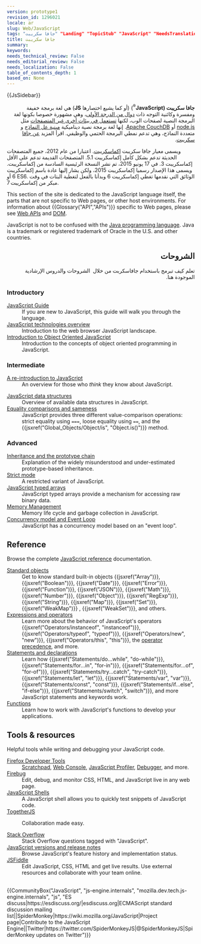 ```yaml
---
version: prototype1
revision_id: 1296021
locale: ar
slug: Web/JavaScript
tags: "جافا سكريبت" "Landing" "TopicStub" "JavaScript" "NeedsTranslation"
title: جافا سكريبت
summary: 
keywords: 
needs_technical_review: False
needs_editorial_review: False
needs_localization: False
table_of_contents_depth: 1
based_on: None
---
```

<div>{{JsSidebar}}</div>

<p class="summary" dir="rtl"><strong>جافا سكريبت (JavaScript</strong><sup>®</sup>) (أو كما يشيع اختصارها <strong>JS</strong>) هي لغة برمجة خفيفة ومفسرة وكائنية التوجه ذات <a href="https://en.wikipedia.org/wiki/First-class_functions" title="https://en.wikipedia.org/wiki/First-class_functions">دوال من الدرجة الأولى</a>، وهي مشهورة خصوصا بكونها لغة البرمجة النصية لصفحات الوب، لكنها <a class="external" href="https://en.wikipedia.org/wiki/JavaScript#Uses_outside_web_pages">تستعمل في بيئات أخرى غير&nbsp;المتصفحات</a> مثل <a class="external" href="https://nodejs.org/">node.js</a> أو <a href="https://couchdb.apache.org/">Apache CouchDB</a>. إنها لغة برمجة نصية ديناميكية <a class="mw-redirect" href="https://en.wikipedia.org/wiki/Prototype-based_programming" title="Prototype-based">مبنية عل النماذج</a> و متعددة النماذج، وهي تدعم نمطي البرمجة الحتمي والوظيفي. اقرأ المزيد <a href="/en-US/docs/Web/JavaScript/About_JavaScript">عن جافا سكريبت</a>.</p>

<p>ويسمى معيار جافا سكريبت <a href="https://developer.mozilla.org/en-US/docs/Web/JavaScript/Language_Resources">إكماسكريبت</a>. اعتبارا من عام 2012، جميع المتصفحات الحديثة تدعم بشكل كامل إكماسكريبت 5.1. المتصفحات القديمة تدعم على الأقل إكماسكريبت 3. في 17 يونيو 2015، تم نشر النسخة الرئيسية السادسة من إكماسكريبت. ويسمى هذا الإصدار رسميا إكماسكريبت 2015، ولكن يشار إليها عادة باسم إكماسكريبت 6 أو ES6. الوثائق التي نقدمها تغطي إكماسكريبت 6 وبدأنا بالفعل لتغطية البتات في وقت مبكر من إكماسكريبت 7.</p>

<p>This section of the site is dedicated to the JavaScript language itself, the parts that are not specific to Web pages, or other host environments. For information about {{Glossary("API","APIs")}} specific to Web pages, please see <a href="/en-US/docs/Web/API">Web APIs</a> and <a href="/en-US/docs/Glossary/DOM">DOM</a>.</p>

<p>JavaScript is not to be confused with the&nbsp;<a href="https://en.wikipedia.org/wiki/Java_(programming_language)">Java programming language</a>. Java is a trademark or registered trademark of Oracle in the U.S. and other countries.</p>

<div class="column-container">
<div class="column-half">
<h2 dir="rtl" id="الشروحات">الشروحات</h2>

<p dir="rtl">تعلم كيف تبرمج باستخدام جافاسكربت من خلال &nbsp;الشروحات والدروس الإرشادية الموجودة هنا.</p>

<h3 id="Introductory">Introductory</h3>

<dl>
 <dt><a href="https://developer.mozilla.org/en-US/docs/Web/JavaScript/Guide">JavaScript Guide</a></dt>
 <dd>If you are new to JavaScript, this guide will walk you through the language.</dd>
 <dt><a href="/en-US/docs/Web/JavaScript/JavaScript_technologies_overview">JavaScript technologies overview</a></dt>
 <dd>Introduction to the web browser JavaScript landscape.</dd>
 <dt><a href="https://developer.mozilla.org/en-US/docs/Web/JavaScript/Introduction_to_Object-Oriented_JavaScript">Introduction to Object Oriented JavaScript</a></dt>
 <dd>Introduction to the concepts of object oriented programming in JavaScript.</dd>
</dl>

<h3 id="Intermediate">Intermediate</h3>

<dl>
 <dt><a href="https://developer.mozilla.org/en-US/docs/Web/JavaScript/A_re-introduction_to_JavaScript">A re-introduction to JavaScript</a></dt>
 <dd>An overview for those who <em>think</em> they know about JavaScript.</dd>
</dl>

<dl>
 <dt><a href="https://developer.mozilla.org/en-US/docs/Web/JavaScript/Data_structures">JavaScript data structures</a></dt>
 <dd>Overview of available data structures in JavaScript.</dd>
 <dt><a href="/en-US/docs/Web/JavaScript/Equality_comparisons_and_sameness">Equality comparisons and sameness</a></dt>
 <dd>JavaScript provides three different value-comparison operations: strict equality using <code>===</code>, loose equality using <code>==</code>, and the {{jsxref("Global_Objects/Object/is", "Object.is()")}} method.</dd>
</dl>

<h3 id="Advanced">Advanced</h3>

<dl>
 <dt><a href="/en-US/docs/Web/JavaScript/Inheritance_and_the_prototype_chain">Inheritance and the prototype chain</a></dt>
 <dd>Explanation of the widely misunderstood and under-estimated prototype-based inheritance.</dd>
 <dt><a href="/en-US/docs/Web/JavaScript/Reference/Strict_mode">Strict mode</a></dt>
 <dd>A restricted variant of JavaScript.</dd>
 <dt><a href="https://developer.mozilla.org/en-US/docs/Web/JavaScript/Typed_arrays">JavaScript typed arrays</a></dt>
 <dd>JavaScript typed arrays provide a mechanism for accessing raw binary data.</dd>
 <dt><a href="https://developer.mozilla.org/en-US/docs/Web/JavaScript/Memory_Management">Memory Management</a></dt>
 <dd>Memory life cycle and garbage collection in JavaScript.</dd>
 <dt><a href="/en-US/docs/Web/JavaScript/EventLoop">Concurrency model and Event Loop</a></dt>
 <dd>JavaScript has a concurrency model based on an "event loop".</dd>
</dl>
</div>

<div class="column-half">
<h2 id="Reference">Reference</h2>

<p>Browse the complete <a href="/en-US/docs/Web/JavaScript/Reference">JavaScript reference</a> documentation.</p>

<dl>
 <dt><a href="/en-US/docs/Web/JavaScript/Reference/Global_Objects">Standard objects</a></dt>
 <dd>Get to know standard built-in objects {{jsxref("Array")}}, {{jsxref("Boolean")}}, {{jsxref("Date")}}, {{jsxref("Error")}}, {{jsxref("Function")}}, {{jsxref("JSON")}}, {{jsxref("Math")}}, {{jsxref("Number")}}, {{jsxref("Object")}}, {{jsxref("RegExp")}}, {{jsxref("String")}}, {{jsxref("Map")}}, {{jsxref("Set")}}, {{jsxref("WeakMap")}} , {{jsxref("WeakSet")}}, and others.</dd>
 <dt><a href="/en-US/docs/Web/JavaScript/Reference/Operators">Expressions and operators</a></dt>
 <dd>Learn more about the behavior of JavaScript's operators {{jsxref("Operators/instanceof", "instanceof")}}, {{jsxref("Operators/typeof", "typeof")}}, {{jsxref("Operators/new", "new")}}, {{jsxref("Operators/this", "this")}}, the <a href="/en-US/docs/Web/JavaScript/Reference/Operators/Operator_Precedence">operator precedence</a>, and more.</dd>
 <dt><a href="/en-US/docs/Web/JavaScript/Reference/Statements">Statements and declarations</a></dt>
 <dd>Learn how {{jsxref("Statements/do...while", "do-while")}}, {{jsxref("Statements/for...in", "for-in")}}, {{jsxref("Statements/for...of", "for-of")}}, {{jsxref("Statements/try...catch", "try-catch")}}, {{jsxref("Statements/let", "let")}}, {{jsxref("Statements/var", "var")}}, {{jsxref("Statements/const", "const")}}, {{jsxref("Statements/if...else", "if-else")}}, {{jsxref("Statements/switch", "switch")}}, and more JavaScript statements and keywords work.</dd>
 <dt><a href="/en-US/docs/Web/JavaScript/Reference/Functions">Functions</a></dt>
 <dd>Learn how to work with JavaScript's functions to develop your applications.</dd>
</dl>

<h2 id="Tools_resources">Tools &amp; resources</h2>

<p>Helpful tools while writing and debugging your JavaScript code.</p>

<dl>
 <dt><a href="/en-US/docs/Tools">Firefox Developer Tools</a></dt>
 <dd><a href="/en-US/docs/Tools/Scratchpad">Scratchpad</a>, <a href="/en-US/docs/Tools/Web_Console">Web Console</a>, <a href="/en-US/docs/Tools/Profiler">JavaScript Profiler</a>, <a href="/en-US/docs/Tools/Debugger">Debugger</a>, and more.</dd>
 <dt><a class="external" href="http://www.getfirebug.com/">Firebug</a></dt>
 <dd>Edit, debug, and monitor CSS, HTML, and JavaScript live in any web page.</dd>
 <dt><a href="/en-US/docs/Web/JavaScript/Shells">JavaScript Shells</a></dt>
 <dd>A JavaScript shell allows you to quickly test snippets of JavaScript code.</dd>
 <dt><a href="https://togetherjs.com/">TogetherJS</a></dt>
 <dd>
 <p>Collaboration made easy.</p>
 </dd>
 <dt><a href="http://stackoverflow.com/questions/tagged/javascript">Stack Overflow</a></dt>
 <dd>Stack Overflow questions tagged with "JavaScript".</dd>
 <dt><a href="/en-US/docs/Web/JavaScript/New_in_JavaScript">JavaScript versions and release notes</a></dt>
 <dd>Browse JavaScript's feature history and implementation status.</dd>
 <dt><a href="https://jsfiddle.net/">JSFiddle</a></dt>
 <dd>Edit JavaScript, CSS, HTML and get live results. Use external resources and collaborate with your team online.</dd>
 <dd>&nbsp;</dd>
</dl>
</div>
</div>

<p>{{CommunityBox("JavaScript", "js-engine.internals", "mozilla.dev.tech.js-engine.internals", "js", "ES discuss|https://esdiscuss.org/|esdiscuss.org|ECMAScript standard discussion mailing list||SpiderMonkey|https://wiki.mozilla.org/JavaScript|Project page|Contribute to the JavaScript Engine||Twitter|https://twitter.com/SpiderMonkeyJS|@SpiderMonkeyJS|SpiderMonkey updates on Twitter")}}</p>

